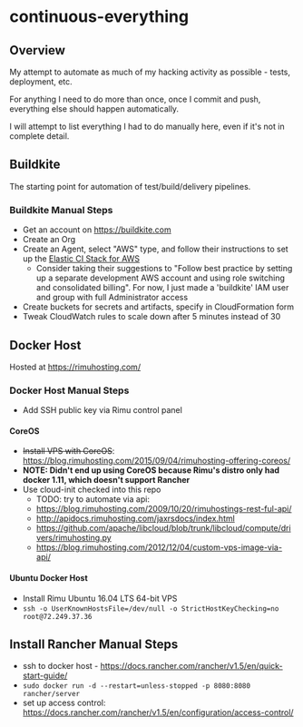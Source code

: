 # continuous-everything

## Overview

My attempt to automate as much of my hacking activity as possible - tests, deployment, etc.

For anything I need to do more than once, once I commit and push, everything else should happen automatically. 

I will attempt to list everything I had to do manually here, even if it's not in complete detail.
 
## Buildkite

The starting point for automation of test/build/delivery pipelines.

### Buildkite Manual Steps

* Get an account on https://buildkite.com
* Create an Org
* Create an Agent, select "AWS" type, and follow their instructions to set up
  the [Elastic CI Stack for AWS](https://github.com/buildkite/elastic-ci-stack-for-aws)
  * Consider taking their suggestions to "Follow best practice by setting up a separate development AWS account and using
    role switching and consolidated billing".  For now, I just made a 'buildkite' IAM user and group with full
    Administrator access
* Create buckets for secrets and artifacts, specify in CloudFormation form
* Tweak CloudWatch rules to scale down after 5 minutes instead of 30 

## Docker Host

Hosted at https://rimuhosting.com/

### Docker Host Manual Steps

* Add SSH public key via Rimu control panel

#### CoreOS
* ~~Install VPS with CoreOS~~: https://blog.rimuhosting.com/2015/09/04/rimuhosting-offering-coreos/
* **NOTE: Didn't end up using CoreOS because Rimu's distro only had docker 1.11, which doesn't support Rancher**
* Use cloud-init checked into this repo
  * TODO: try to automate via api:
  * https://blog.rimuhosting.com/2009/10/20/rimuhostings-rest-ful-api/
  * http://apidocs.rimuhosting.com/jaxrsdocs/index.html
  * https://github.com/apache/libcloud/blob/trunk/libcloud/compute/drivers/rimuhosting.py
  * https://blog.rimuhosting.com/2012/12/04/custom-vps-image-via-api/

#### Ubuntu Docker Host

* Install Rimu Ubuntu 16.04 LTS 64-bit VPS
* `ssh -o UserKnownHostsFile=/dev/null -o StrictHostKeyChecking=no root@72.249.37.36`

## Install Rancher Manual Steps

* ssh to docker host - https://docs.rancher.com/rancher/v1.5/en/quick-start-guide/
* `sudo docker run -d --restart=unless-stopped -p 8080:8080 rancher/server`
* set up access control: https://docs.rancher.com/rancher/v1.5/en/configuration/access-control/

